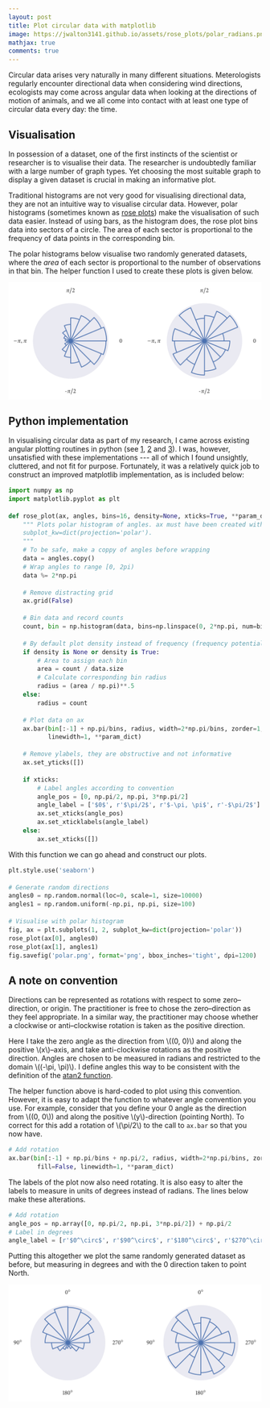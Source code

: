 ```yaml
---
layout: post
title: Plot circular data with matplotlib
image: https://jwalton3141.github.io/assets/rose_plots/polar_radians.png
mathjax: true
comments: true
---
```


Circular data arises very naturally in many different situations. Meterologists regularly encounter directional data when considering wind directions, ecologists may come across angular data when looking at the directions of motion of animals, and we all come into contact with at least one type of circular data every day: the time.

## Visualisation

In possession of a dataset, one of the first instincts of the scientist or researcher is to visualise their data. The researcher is undoubtedly familiar with a large number of graph types. Yet choosing the most suitable graph to display a given dataset is crucial in making an informative plot.

Traditional histograms are not very good for visualising directional data, they are not an intuitive way to visualise circular data. However, polar histograms (sometimes known as [rose plots](https://en.wikipedia.org/wiki/Wind_rose)) make the visualisation of such data easier. Instead of using bars, as the histogram does, the rose plot bins data into sectors of a circle. The area of each sector is proportional to the frequency of data points in the corresponding bin.

The polar histograms below visualise two randomly generated datasets, where the *area* of each sector is proportional to the number of observations in that bin. The helper function I used to create these plots is given below.

<img width="708" height="328" src="/assets/rose_plots/polar_radians.png" style="display: block; margin-left: auto; margin-right: auto; height: auto">

## Python implementation

In visualising circular data as part of my research, I came across existing angular plotting routines in python (see [1](https://matplotlib.org/examples/pie_and_polar_charts/polar_bar_demo.html), [2](https://stackoverflow.com/a/22568292) and [3](https://plot.ly/python/wind-rose-charts/)). I was, however, unsatisfied with these implementations --- all of which I found unsightly, cluttered, and not fit for purpose. Fortunately, it was a relatively quick job to construct an improved matplotlib implementation, as is included below:

```py
import numpy as np
import matplotlib.pyplot as plt

def rose_plot(ax, angles, bins=16, density=None, xticks=True, **param_dict):
    """ Plots polar histogram of angles. ax must have been created with using kwarg 
    subplot_kw=dict(projection='polar').
    """
    # To be safe, make a coppy of angles before wrapping
    data = angles.copy()
    # Wrap angles to range [0, 2pi)
    data %= 2*np.pi
    
    # Remove distracting grid
    ax.grid(False)
    
    # Bin data and record counts
    count, bin = np.histogram(data, bins=np.linspace(0, 2*np.pi, num=bins+1))
    
    # By default plot density instead of frequency (frequency potentially misleading)
    if density is None or density is True:
        # Area to assign each bin
        area = count / data.size
        # Calculate corresponding bin radius
        radius = (area / np.pi)**.5
    else:
        radius = count
    
    # Plot data on ax
    ax.bar(bin[:-1] + np.pi/bins, radius, width=2*np.pi/bins, zorder=1, edgecolor='C0', fill=False,
           linewidth=1, **param_dict)
    
    # Remove ylabels, they are obstructive and not informative
    ax.set_yticks([])
    
    if xticks:
        # Label angles according to convention
        angle_pos = [0, np.pi/2, np.pi, 3*np.pi/2]
        angle_label = ['$0$', r'$\pi/2$', r'$-\pi, \pi$', r'-$\pi/2$']
        ax.set_xticks(angle_pos)
        ax.set_xticklabels(angle_label)
    else:
        ax.set_xticks([])
```

With this function we can go ahead and construct our plots.


```py
plt.style.use('seaborn')

# Generate random directions
angles0 = np.random.normal(loc=0, scale=1, size=10000)
angles1 = np.random.uniform(-np.pi, np.pi, size=100)

# Visualise with polar histogram
fig, ax = plt.subplots(1, 2, subplot_kw=dict(projection='polar'))
rose_plot(ax[0], angles0)
rose_plot(ax[1], angles1)
fig.savefig('polar.png', format='png', bbox_inches='tight', dpi=1200)
```

## A note on convention

Directions can be represented as rotations with respect to some zero–direction, or origin. The practitioner is free to chose the zero–direction as they feel appropriate. In a similar way, the practitioner may choose whether a clockwise or anti–clockwise rotation is taken as the positive direction.

Here I take the zero angle as the direction from \\((0, 0)\\) and along the positive \\(x\\)–axis, and take anti-clockwise rotations as the positive direction. Angles are chosen to be measured in radians and restricted to the domain \\((-\pi, \pi)\\). I define angles this way to be consistent with the definition of the [atan2 function](https://en.wikipedia.org/wiki/Atan2).

The helper function above is hard-coded to plot using this convention. However, it is easy to adapt the function to whatever angle convention you use. For example, consider that you define your 0 angle as the direction from \\((0, 0\\)) and along the positive \\(y\\)-direction (pointing North). To correct for this add a rotation of \\(\pi/2\\) to the call to ```ax.bar``` so that you now have.
```py
# Add rotation
ax.bar(bin[:-1] + np.pi/bins + np.pi/2, radius, width=2*np.pi/bins, zorder=1, edgecolor='C0',
		fill=False, linewidth=1, **param_dict)
```
The labels of the plot now also need rotating. It is also easy to alter the labels to measure in units of degrees instead of radians. The lines below make these alterations.
```py
# Add rotation
angle_pos = np.array([0, np.pi/2, np.pi, 3*np.pi/2]) + np.pi/2
# Label in degrees
angle_label = [r'$0^\circ$', r'$90^\circ$', r'$180^\circ$', r'$270^\circ$']
```
Putting this altogether we plot the same randomly generated dataset as before, but measuring in degrees and with the 0 direction taken to point North.

<img width="708" height="328" src="/assets/rose_plots/polar_degrees.png" style="display: block; margin-left: auto; margin-right: auto; height: auto">
